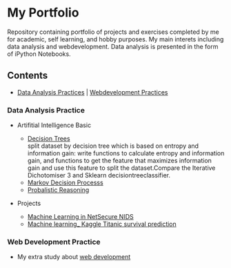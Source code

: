 # My Portfolio
Repository containing portfolio of projects and exercises completed by me for academic, self learning, and hobby purposes. My main interets including data analysis and webdevelopment. Data analysis is presented in the form of iPython Notebooks.

## Contents
  - [Data Analysis Practices](#Data-Analysis-Practice) | [Webdevelopment Practices](#Webdevelopment-Practice)
  

### Data Analysis Practice
- Artifitial Intelligence Basic
 
  - [Decision Trees](https://github.com/icylove12/Liping_Portfolio/blob/main/decision%20trees/Week_4%20_ML_Decision_Trees.ipynb)<br>
  split dataset by decision tree which is based on entropy and information gain: write functions to calculate entropy and information gain, and functions to  get the feature that maximizes information gain and use this feature to split the dataset.Compare the Iterative Dichotomiser 3 and Sklearn decisiontreeclassifier.
  - [Markov Decision Processs](https://github.com/icylove12/Liping_Portfolio/blob/main/Markov%20Decision%20Processes.ipynb)
  - [Probalistic Reasoning](https://github.com/icylove12/Liping_Portfolio/blob/main/probabilistic%20reasoning.ipynb)

- Projects
  - [Machine Learning in NetSecure NIDS](https://github.com/icylove12/Liping_Portfolio/blob/main/The%20NetSecure%20NIDS/assignment.ipynb)
  - [Machine learning_ Kaggle Titanic survival prediction](https://github.com/icylove12/Liping_Portfolio/blob/main/Titanic%20Survival%20Prediction.ipynb)
### Web Development Practice
   - My extra study about [web development](https://github.com/icylove12/complete-javascript-course-master)
   
